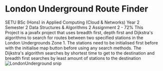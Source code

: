 # London Underground Route Finder
SETU BSc (Hons) in Applied Computing (Cloud &amp; Networks) Year 2 Semester 2 Data Structures &amp; Algorithms 2 Assignment 2 - 72%
This Project is a javafx project that uses breadth first, depth first and Dijkstra's algorithms to search for routes between two specified stations in the London
Undergrounds Zone 1. The stations need to be initialised first before with the initialise map button before using any search methods.
The Dijkstra's algorithm searches by shortest time to get to the destination and breadth first searches by least amount of stations to the destination
![LondonUnderground snip](https://github.com/JayLangfordGitHub/LondonUndergroundRouteFinder/assets/132077071/e066831f-72e1-40c2-a67a-cf07a1a92ede)
